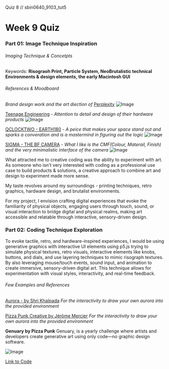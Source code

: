 Quiz 8 // sbin0640_9103_tut5

# Week 9 Quiz
### Part 01: Image Technique Inspiration

###### Imaging Technique & Concetpts

Keywords: **Risograoh Print, Particle System, NeoBrutalistic technical Environments & design elements, the early Macintosh GUI**

###### References & Moodboard
*Brand design work and the art diection of* [Perplexity](https://live.standards.site/perplexity/design)
![Image](https://framerusercontent.com/images/T2wAg0YBqfCPeAEM01R5vl1z1s.png)

[Teenage Engineering](https://bauhausclock.com/) *- Attention to detail and design of their hardware products*
![Image](https://platform.theverge.com/wp-content/uploads/sites/2/chorus/uploads/chorus_asset/file/24652836/Teenage_Engineering_TP_7_hero.jpg)

[QCLOCKTWO - EARTH180](https://teenage.engineering/) *- A peice that makes your space stand out and sparks a converation and is a mastermind in figuring out the logic*
![Image](https://content.qlocktwo.com/api/media/file/Earth180-BLPC-Header.jpg)

[SIGMA - THE BF CAMERA](https://www.sigma-global.com/en/cameras/bf/) *- What I like is the CMF(Colour, Materail, Finish) and the very minimalistic interface of the camera*
![Image](https://www.sigma-global.com/en/cameras/bf/images/bf_diagram_02.jpg) 


What attracted me to creative coding was the ability to experiment with art. As someone who isn't very interested with coding as a professional use case to build products & solutions, a creative approach to combine art and design to experiment made more sense. 

My taste revolves around my surroundings - printing techniques, retro graphics, hardware design, and brutalist environments. 

For my project, I envision crafting digital experiences that evoke the familiarity of physical objects, engaging users through touch, sound, or visual interaction to bridge digital and physical realms, making art accessible and relatable through interactive, sensory-driven design.

### Part 02: Coding Technique Exploration

To evoke tactile, retro, and hardware-inspired experiences, I would be using generative graphics with interactive UI elements using p5.js trying to simulate physical textures, retro visuals, interactive elements like knobs, buttons, and dials, and use layering techniques to mimic risograph textures. By also leveraging mouse/touch events, sound input, and animation to create immersive, sensory-driven digital art. This technique allows for experimentation with visual styles, interactivity, and real-time feedback. 

###### Few Examples and References 

[Aurora - by Shri Khalpada](https://www.drawaurora.com/) 
*For the interactivity to draw your own aurora into the provided environment*

[Pizza Punk Creative by Jérôme Mercier](https://www.pizza-punk.com/) 
*For the interactivity to draw your own aurora into the provided environment*

**Genuary by Pizza Punk** 
Genuary, is a yearly challenge where artists and developers create generative art using only code—no graphic design software. 

![Image](https://www.pizza-punk.com/images/projects/genuary/Genuary.gif)

[Link to Code](https://editor.p5js.org/codingJM/sketches/MxFsq-ptk) 
